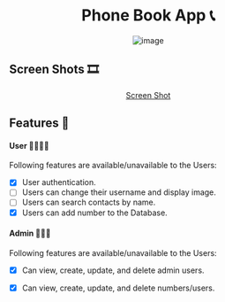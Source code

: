 <div align="center">
  
# Phone Book App 📞
![image](https://user-images.githubusercontent.com/76960580/175349450-14c1afc6-7e2d-443f-b384-e8abe272ff4c.png)
</div>

## Screen Shots 🎞
<div align="center">

[Screen Shot](https://github.com/shubhajeet1207/Phone-Book-App/blob/master/phonebook.png)
</div>

## Features 🌟

#### User 👩🏻🧑🏻

Following features are available/unavailable to the Users:

- [x] User authentication.
- [ ] Users can change their username and display image.
- [ ] Users can search contacts by name.
- [x] Users can add number to the Database.

#### Admin 👨🏻‍💻

Following features are available/unavailable to the Users:

- [x] Can view, create, update, and delete admin users.
- [x] Can view, create, update, and delete numbers/users.



